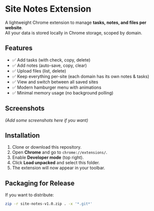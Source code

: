 # Site Notes Extension

A lightweight Chrome extension to manage **tasks, notes, and files per website**.  
All your data is stored locally in Chrome storage, scoped by domain.

## Features

- ✅ Add tasks (with check, copy, delete)
- ✅ Add notes (auto-save, copy, clear)
- ✅ Upload files (list, delete)
- ✅ Keep everything per-site (each domain has its own notes & tasks)
- ✅ View and switch between all saved sites
- ✅ Modern hamburger menu with animations
- ✅ Minimal memory usage (no background polling)

## Screenshots

_(Add some screenshots here if you want)_

## Installation

1. Clone or download this repository.
2. Open **Chrome** and go to `chrome://extensions/`.
3. Enable **Developer mode** (top right).
4. Click **Load unpacked** and select this folder.
5. The extension will now appear in your toolbar.

## Packaging for Release

If you want to distribute:

```bash
zip -r site-notes-v1.0.zip . -x '*.git*'
```
